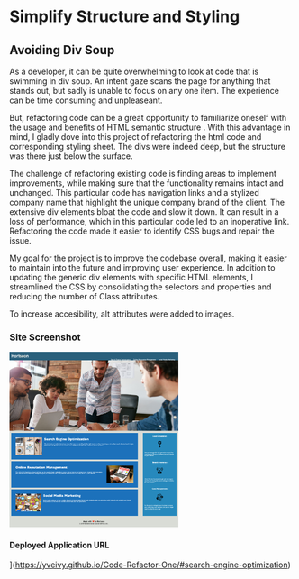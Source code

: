 # Simplify Structure and Styling

## Avoiding Div Soup

As a developer, it can be quite overwhelming to look at code that is swimming in div soup. An intent gaze scans the page for anything that stands out, but sadly is unable to focus on any one item. The experience can be time consuming and unpleaseant. 

But, refactoring code can be a great opportunity to familiarize oneself with the usage and benefits of HTML semantic structure . With this advantage in mind, I gladly dove into this project of refactoring the html code and corresponding styling sheet. The divs were indeed deep, but the structure was there just below the surface.

The challenge of refactoring existing code is finding areas to implement improvements, while making sure that the functionality remains intact and unchanged. This particular code has navigation links and a stylized company name that highlight the unique company brand of the client. The extensive div elements bloat the code and slow it down. It can result in a loss of performance, which in this particular code led to an inoperative link. Refactoring the code made it easier to identify CSS bugs and repair the issue.

My goal for the project is to improve the codebase overall, making it easier to maintain into the future and improving user experience. In addition to updating the generic div elements with specific HTML elements, I streamlined the CSS by consolidating the selectors and properties and reducing the number of Class attributes.

To increase accesibility, alt attributes were added to images. 

### Site Screenshot
<img
  src="https://github.com/yveivy/Code-Refactor-One/blob/Main/assets/HoriseonSiteScreenshot.png"
  alt="Horiseon-Website-Screenshot"
  title="Horiseon Website"
  style="display: inline-block; margin: 0 auto; max-width: 300px">

#### Deployed Application URL
](https://yveivy.github.io/Code-Refactor-One/#search-engine-optimization)
